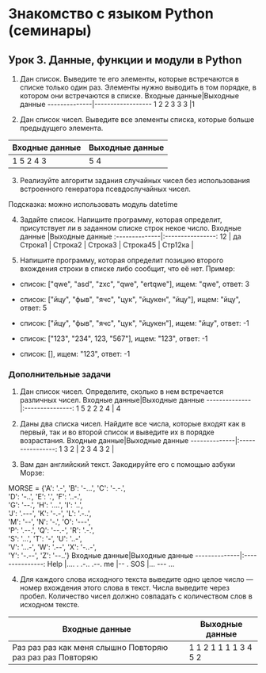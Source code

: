 # Знакомство с языком Python (семинары)

## Урок 3. Данные, функции и модули в Python

1. Дан список. Выведите те его элементы, которые встречаются в списке только один раз. Элементы нужно выводить в том порядке, в котором они встречаются в списке.
Входные данные|Выходные данные
--------------|------------------
1 2 2 3 3 3	  |1

2. Дан список чисел. Выведите все элементы списка, которые больше предыдущего элемента.

Входные данные|Выходные данные
--------------|-----------------
1 5 2 4 3	  |   5 4


3. Реализуйте алгоритм задания случайных чисел без использования встроенного генератора псевдослучайных чисел.

Подсказка: можно использовать модуль datetime

4. Задайте список. Напишите программу, которая определит, присутствует ли в заданном списке строк некое число.
Входные данные |Выходные данные
:--------------|:----------------:
12             |  да
Строка1        |
Строка2        |
Строка3        |
Строка45       |
Стр12ка        |

5. Напишите программу, которая определит позицию второго вхождения строки в списке либо сообщит, что её нет.
Пример:

* список: ["qwe", "asd", "zxc", "qwe", "ertqwe"], ищем: "qwe", ответ: 3

* список: ["йцу", "фыв", "ячс", "цук", "йцукен", "йцу"], ищем: "йцу", ответ: 5

* список: ["йцу", "фыв", "ячс", "цук", "йцукен"], ищем: "йцу", ответ: -1

* список: ["123", "234", 123, "567"], ищем: "123", ответ: -1

* список: [], ищем: "123", ответ: -1
 
### Дополнительные задачи

1. Дан список чисел. Определите, сколько в нем встречается различных чисел.
Входные данные|Выходные данные
--------------|:---------------:
1 5 2 2 2 4   |    4

2. Даны два списка чисел. Найдите все числа, которые входят как в первый, так и во второй список и выведите их в порядке возрастания.
Входные данные|Выходные данные
--------------|:----------------:
1 3 2         | 2 3
4 3 2         |

3. Вам дан английский текст. Закодируйте его с помощью азбуки Морзе:

MORSE = {'A': '.-', 'B': '-...', 'C': '-.-.',\
         'D': '-..', 'E': '.', 'F': '..-.',\
         'G': '--.', 'H': '....', 'I': '..',\
         'J': '.---', 'K': '-.-', 'L': '.-..',\
         'M': '--', 'N': '-.', 'O': '---',\
         'P': '.--.', 'Q': '--.-', 'R': '.-.',\
         'S': '...', 'T': '-', 'U': '..-',\
         'V': '...-', 'W': '.--', 'X': '-..-',\
         'Y': '-.--', 'Z': '--..'}
Входные данные|Выходные данные
--------------|:---------------:
Help          |.... . .-.. .--.
me            |-- .
SOS           |... --- ...

4. Для каждого слова исходного текста выведите одно целое число — номер вхождения этого слова в текст. Числа выведите через пробел. Количество чисел должно совпадать с количеством слов в исходном тексте.

Входные данные|Выходные данные
--------------|---------------
Раз раз раз как меня слышно Повторяю раз раз раз Повторяю|1 1 2 1 1 1 1 3 4 5 2 


